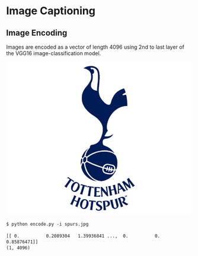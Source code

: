 # Image Captioning

## Image Encoding

Images are encoded as a vector of length 4096 using 2nd to last layer of the
VGG16 image-classification model.

![COYS](spurs.jpg)

```
$ python encode.py -i spurs.jpg

[[ 0.          0.2089304   1.39936841 ...,  0.          0.          0.85876471]]
(1, 4096)
```
